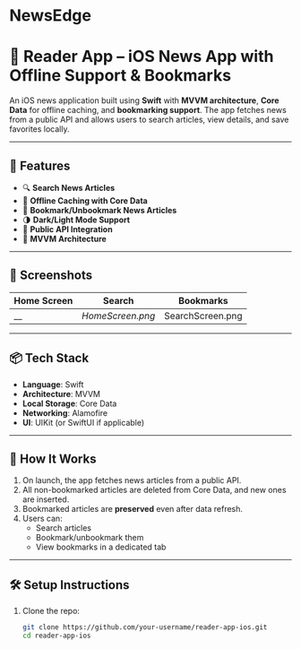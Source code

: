 # NewsEdge
# 📰 Reader App – iOS News App with Offline Support & Bookmarks
 
An iOS news application built using **Swift** with **MVVM architecture**, **Core Data** for offline caching, and **bookmarking support**. The app fetches news from a public API and allows users to search articles, view details, and save favorites locally.
 
---
 
## 🚀 Features
 
- 🔍 **Search News Articles**
- 💾 **Offline Caching with Core Data**
- 📌 **Bookmark/Unbookmark News Articles**
- 🌗 **Dark/Light Mode Support**
- 📡 **Public API Integration**
- 🎯 **MVVM Architecture**
 
---
 
## 📱 Screenshots
 
| Home Screen | Search | Bookmarks |
|-------------|--------|-----------|
| __ | _HomeScreen.png_ | SearchScreen.png   | _BookmarksScreen.png_ | _NoBookmarks.png_
 
---
 
## 📦 Tech Stack
 
- **Language**: Swift
- **Architecture**: MVVM
- **Local Storage**: Core Data
- **Networking**: Alamofire
- **UI**: UIKit (or SwiftUI if applicable)
 
---
 
## 🧠 How It Works
 
1. On launch, the app fetches news articles from a public API.
2. All non-bookmarked articles are deleted from Core Data, and new ones are inserted.
3. Bookmarked articles are **preserved** even after data refresh.
4. Users can:
   - Search articles
   - Bookmark/unbookmark them
   - View bookmarks in a dedicated tab
 
---
 
## 🛠 Setup Instructions
 
1. Clone the repo:
   ```bash
   git clone https://github.com/your-username/reader-app-ios.git
   cd reader-app-ios



